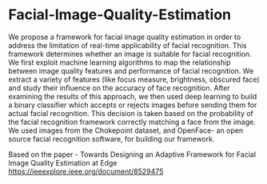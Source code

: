 # Facial-Image-Quality-Estimation

We propose a framework for facial image quality estimation in order to address the limitation of real-time applicability of facial recognition. This framework determines whether an image is suitable for facial recognition. We first exploit machine learning algorithms to map the relationship between image quality features and performance of facial recognition. We extract a variety of features (like focus measure, brightness, obscured face) and study their influence on the accuracy of face recognition. After examining the results of this approach, we then used deep learning to build a binary classifier which accepts or rejects images before sending them for actual facial recognition. This decision is taken based on the probability of the facial recognition framework correctly matching a face from the image. We used images from the Chokepoint dataset, and OpenFace- an open source facial recognition software, for building our framework.


Based on the paper - Towards Designing an Adaptive Framework for Facial Image Quality Estimation at Edge
https://ieeexplore.ieee.org/document/8529475

